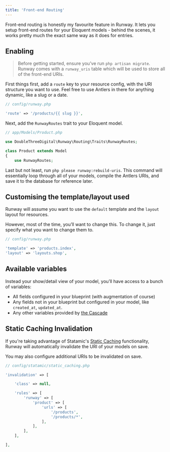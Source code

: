 ```yaml
---
title: 'Front-end Routing'
---
```


Front-end routing is honestly my favourite feature in Runway. It lets you setup front-end routes for your Eloquent models - behind the scenes, it works pretty much the exact same way as it does for entries.

## Enabling

> Before getting started, ensure you’ve run `php artisan migrate`. Runway comes with a `runway_uris` table which will be used to store all of the front-end URIs.

First things first, add a `route` key to your resource config, with the URI structure you want to use. Feel free to use Antlers in there for anything dynamic, like a slug or a date.

```php
// config/runway.php

'route' => '/products/{{ slug }}',
```

Next, add the `RunwayRoutes` trait to your Eloquent model.

```php
// app/Models/Product.php

use DoubleThreeDigital\Runway\Routing\Traits\RunwayRoutes;

class Product extends Model
{
    use RunwayRoutes;
```

Last but not least, run `php please runway:rebuild-uris`. This command will essentially loop through all of your models, compile the Antlers URIs, and save it to the database for reference later.

## Customising the template/layout used

Runway will assume you want to use the `default` template and the `layout` layout for resources.

However, most of the time, you’ll want to change this. To change it, just specify what you want to change them to.

```php
// config/runway.php

'template' => 'products.index',
'layout' => 'layouts.shop',
```

## Available variables

Instead your show/detail view of your model, you’ll have access to a bunch of variables:

-   All fields configured in your blueprint (with augmentation of course)
-   Any fields not in your blueprint but configured in your model, like `created_at`, `updated_at`.
-   Any other variables provided by [the Cascade](https://statamic.dev/cascade#content)

## Static Caching Invalidation

If you're taking advantage of Statamic's [Static Caching](https://statamic.dev/static-caching) functionality, Runway will automatically invalidate the URI of your models on save.

You may also configure additional URIs to be invalidated on save.

```php
// config/statamic/static_caching.php

'invalidation' => [

    'class' => null,

    'rules' => [
        'runway' => [
            'product' => [
                'urls' => [
                    '/products',
                    '/products/*',
                ],
            ],
        ],
    ],

],
```
